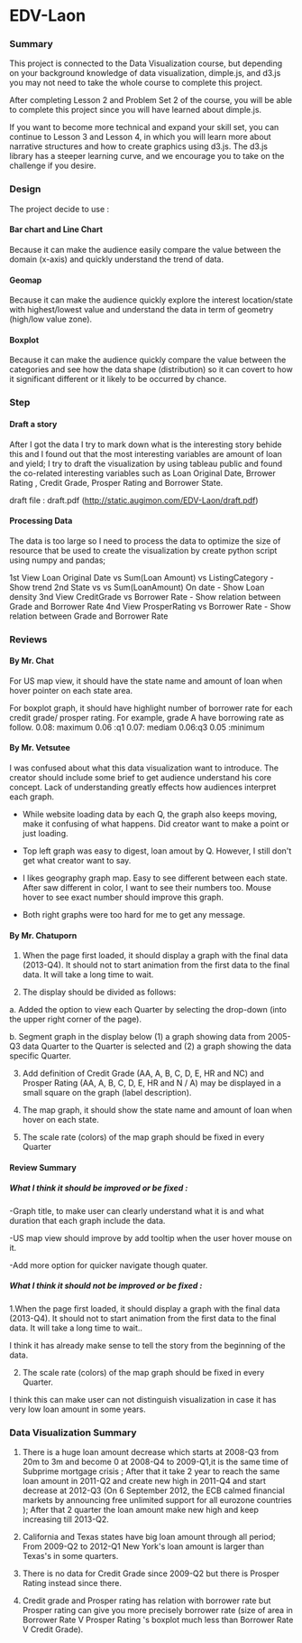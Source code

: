 # EDV-Laon

### Summary

This project is connected to the Data Visualization course, 
but depending on your background knowledge of data visualization, 
dimple.js, and d3.js you may not need to take the whole course to complete this project.

After completing Lesson 2 and Problem Set 2 of the course, 
you will be able to complete this project since you will have learned about dimple.js.

If you want to become more technical and expand your skill set, 
you can continue to Lesson 3 and Lesson 4, in which you will learn more 
about narrative structures and how to create graphics using d3.js. 
The d3.js library has a steeper learning curve, and we encourage you to take on the challenge if you desire.


### Design

The project decide to use :

#### Bar chart and Line Chart

Because it can make the audience easily compare the value between the domain (x-axis) and quickly understand the trend of data.

#### Geomap
Because it can make the audience quickly explore the interest location/state with highest/lowest value and understand the data in 
term of geometry (high/low value zone).

#### Boxplot
Because it can make the audience quickly compare the value between the categories and see how the data shape 
(distribution) so it can covert to how it significant different or it likely to be occurred by chance. 
 

### Step

#### Draft a story

After I got the data I try to mark down what is the interesting story behide this 
and I found out that the most interesting variables are 
amount of loan and yield; I try to draft the visualization by using tableau public and found the co-related interesting variables such as
Loan Original Date, Brrower Rating , Credit Grade, Prosper Rating and Borrower State.

draft file : draft.pdf (http://static.augimon.com/EDV-Laon/draft.pdf)

#### Processing Data

The data is too large so I need to process the data to optimize the size of resource that 
be used to create the visualization by create python script using numpy and pandas; 

1st View Loan Original Date vs Sum(Loan Amount) vs ListingCategory - Show trend
2nd State vs vs Sum(LoanAmount) On date - Show Loan density
3nd View CreditGrade vs Borrower Rate - Show relation between Grade and Borrower Rate
4nd View ProsperRating vs Borrower Rate - Show relation between Grade and Borrower Rate


### Reviews

#### By Mr. Chat

For US map view, it should have the state name and amount of loan when hover pointer on each state area.

For boxplot graph, it should have highlight number of borrower rate for each credit grade/ prosper rating.
For example, grade A have borrowing rate as follow.
0.08: maximum 0.06 :q1 0.07: mediam  0.06:q3 0.05 :minimum

#### By Mr. Vetsutee

I was confused about what this data visualization want to introduce. 
The creator should include some brief to get audience understand his core concept. 
Lack of understanding greatly effects how audiences interpret each graph.
 
- While website loading data by each Q, the graph also keeps moving, make it confusing of what happens. 
Did creator want to make a point or just loading.

- Top left graph was easy to digest, loan amout by Q. However, I still don't get what creator want to say.
 
- I likes geography graph map. Easy to see different between each state. After saw different in color,
 I want to see their numbers too. Mouse hover to see exact number should improve this graph.

- Both right graphs were too hard for me to get any message.

#### By Mr. Chatuporn


1. When the page first loaded, it should display a graph with the final data (2013-Q4). It should not
to start animation from the first data to the final data. It will take a long time to wait.

2. The display should be divided as follows:

a. Added the option to view each Quarter by selecting the drop-down (into the upper right
corner of the page).

b. Segment graph in the display below (1) a graph showing data from 2005-Q3 data
Quarter to the Quarter is selected and (2) a graph showing the data specific Quarter.

3. Add definition of Credit Grade (AA, A, B, C, D, E, HR and NC) and Prosper Rating (AA, A, B, C, D, E,
HR and N / A) may be displayed in a small square on the graph (label description).

4. The map graph, it should show the state name and amount of loan when hover on each state.

5. The scale rate (colors) of the map graph should be fixed in every Quarter

#### Review Summary 

##### What I think it should be improved or be fixed :

-Graph title, to make user can clearly understand what it is and what duration that each graph include 
the data.

-US map view should improve by add tooltip when the user hover mouse on it.

-Add more option for quicker navigate though quater.

##### What I think it should not be improved or be fixed :

1.When the page first loaded, it should display a graph with the final data (2013-Q4). It should not
to start animation from the first data to the final data. It will take a long time to wait.. 

I think it has already make sense to tell the story from the beginning of the data.

2. The scale rate (colors) of the map graph should be fixed in every Quarter.

I think this can make user can not distinguish visualization
in case it has very low loan amount in some years.

### Data Visualization Summary 
1. There is a huge loan amount decrease which starts at 2008-Q3 from 20m to 3m and become 0 at 
2008-Q4 to 2009-Q1,it is the same time of Subprime mortgage crisis ;  After that it take 2 year to reach the same 
loan amount in 2011-Q2 and create new high in 2011-Q4 and start decrease at 2012-Q3 (On 6 September 2012, 
the ECB calmed financial markets by announcing free unlimited support for all eurozone countries ); 
After that 2 quarter the loan amount make new high and keep increasing till 2013-Q2.

2. California and Texas states have big loan amount through all period; From 2009-Q2 to 2012-Q1
New York's loan amount is larger than Texas's in some quarters.

3. There is no data for Credit Grade since 2009-Q2 but there is Prosper Rating instead since there.

4. Credit grade and Prosper rating has relation with borrower rate but Prosper rating can give you more precisely
borrower rate (size of area in Borrower Rate V Prosper Rating 's boxplot much less than Borrower Rate V Credit Grade).

